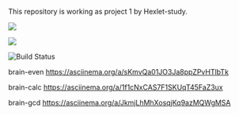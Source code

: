 This repository is working as project 1 by Hexlet-study.

<a href="https://codeclimate.com/github/codeclimate/codeclimate/maintainability"><img src="https://api.codeclimate.com/v1/badges/a99a88d28ad37a79dbf6/maintainability" /></a>


<a href="https://codeclimate.com/github/codeclimate/codeclimate/test_coverage"><img src="https://api.codeclimate.com/v1/badges/a99a88d28ad37a79dbf6/test_coverage" /></a>

<img src="https://travis-ci.com/nataguseva/frontend-project-lvl1.svg?branch=master" alt="Build Status" />

brain-even
https://asciinema.org/a/sKmvQa01JO3Ja8ppZPvHTlbTk

brain-calc
https://asciinema.org/a/1f1cNxCAS7F1SKUqT45FaZ3ux

brain-gcd
https://asciinema.org/a/JkmjLhMhXosqjKq9azMQWgMSA